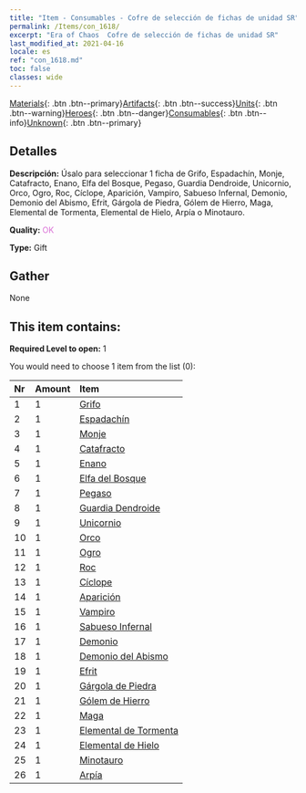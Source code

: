 ```yaml
---
title: "Item - Consumables - Cofre de selección de fichas de unidad SR"
permalink: /Items/con_1618/
excerpt: "Era of Chaos  Cofre de selección de fichas de unidad SR"
last_modified_at: 2021-04-16
locale: es
ref: "con_1618.md"
toc: false
classes: wide
---
```

 [Materials](/es/Items/){: .btn .btn--primary}[Artifacts](/es/Items/Artifacts/){: .btn .btn--success}[Units](/es/Items/Units/){: .btn .btn--warning}[Heroes](/es/Items/Heroes/){: .btn .btn--danger}[Consumables](/es/Items/Consumables/){: .btn .btn--info}[Unknown](/es/Items/Unknown/){: .btn .btn--primary}

## Detalles
 **Descripción:** Úsalo para seleccionar 1 ficha de Grifo, Espadachín, Monje, Catafracto, Enano, Elfa del Bosque, Pegaso, Guardia Dendroide, Unicornio, Orco, Ogro, Roc, Cíclope, Aparición, Vampiro, Sabueso Infernal, Demonio, Demonio del Abismo, Efrit, Gárgola de Piedra, Gólem de Hierro, Maga, Elemental de Tormenta, Elemental de Hielo, Arpía o Minotauro.

 **Quality:** <span style="color: #DA70D6">OK</span>

 **Type:** Gift

## Gather

  None

## This item contains:

 **Required Level to open:** 1

 You would need to choose 1 item from the list (0):

  | Nr | Amount |     Item    |
  |:---|:-------|:------------|
  | 1 | 1 | [Grifo](/es/Items/unt_192/) |  | 
  | 2 | 1 | [Espadachín](/es/Items/unt_193/) |  | 
  | 3 | 1 | [Monje](/es/Items/unt_194/) |  | 
  | 4 | 1 | [Catafracto](/es/Items/unt_195/) |  | 
  | 5 | 1 | [Enano](/es/Items/unt_200/) |  | 
  | 6 | 1 | [Elfa del Bosque](/es/Items/unt_201/) |  | 
  | 7 | 1 | [Pegaso](/es/Items/unt_202/) |  | 
  | 8 | 1 | [Guardia Dendroide](/es/Items/unt_203/) |  | 
  | 9 | 1 | [Unicornio](/es/Items/unt_204/) |  | 
  | 10 | 1 | [Orco](/es/Items/unt_219/) |  | 
  | 11 | 1 | [Ogro](/es/Items/unt_220/) |  | 
  | 12 | 1 | [Roc](/es/Items/unt_221/) |  | 
  | 13 | 1 | [Cíclope](/es/Items/unt_222/) |  | 
  | 14 | 1 | [Aparición](/es/Items/unt_210/) |  | 
  | 15 | 1 | [Vampiro](/es/Items/unt_211/) |  | 
  | 16 | 1 | [Sabueso Infernal](/es/Items/unt_228/) |  | 
  | 17 | 1 | [Demonio](/es/Items/unt_229/) |  | 
  | 18 | 1 | [Demonio del Abismo](/es/Items/unt_230/) |  | 
  | 19 | 1 | [Efrit](/es/Items/unt_231/) |  | 
  | 20 | 1 | [Gárgola de Piedra](/es/Items/unt_236/) |  | 
  | 21 | 1 | [Gólem de Hierro](/es/Items/unt_237/) |  | 
  | 22 | 1 | [Maga](/es/Items/unt_238/) |  | 
  | 23 | 1 | [Elemental de Tormenta](/es/Items/unt_263/) |  | 
  | 24 | 1 | [Elemental de Hielo](/es/Items/unt_264/) |  | 
  | 25 | 1 | [Minotauro](/es/Items/unt_248/) |  | 
  | 26 | 1 | [Arpía](/es/Items/unt_245/) |  | 
